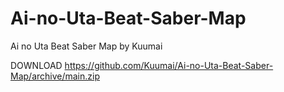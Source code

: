 # Ai-no-Uta-Beat-Saber-Map
Ai no Uta Beat Saber Map by Kuumai


DOWNLOAD https://github.com/Kuumai/Ai-no-Uta-Beat-Saber-Map/archive/main.zip
